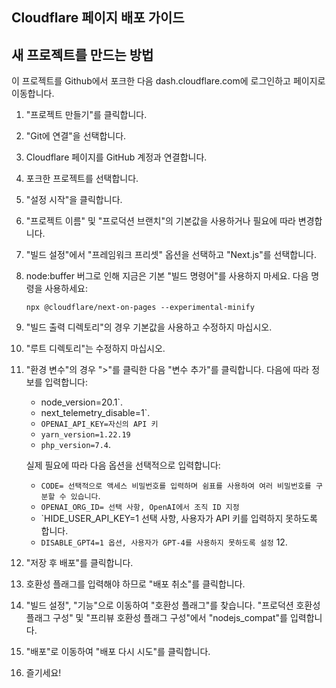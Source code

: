 ## Cloudflare 페이지 배포 가이드

## 새 프로젝트를 만드는 방법

이 프로젝트를 Github에서 포크한 다음 dash.cloudflare.com에 로그인하고 페이지로 이동합니다.

1. "프로젝트 만들기"를 클릭합니다.
2. "Git에 연결"을 선택합니다.
3. Cloudflare 페이지를 GitHub 계정과 연결합니다.
4. 포크한 프로젝트를 선택합니다.
5. "설정 시작"을 클릭합니다.
6. "프로젝트 이름" 및 "프로덕션 브랜치"의 기본값을 사용하거나 필요에 따라 변경합니다.
7. "빌드 설정"에서 "프레임워크 프리셋" 옵션을 선택하고 "Next.js"를 선택합니다.
8. node:buffer 버그로 인해 지금은 기본 "빌드 명령어"를 사용하지 마세요. 다음 명령을 사용하세요:

   ```
   npx @cloudflare/next-on-pages --experimental-minify
   ```

9. "빌드 출력 디렉토리"의 경우 기본값을 사용하고 수정하지 마십시오.
10. "루트 디렉토리"는 수정하지 마십시오.
11. "환경 변수"의 경우 ">"를 클릭한 다음 "변수 추가"를 클릭합니다. 다음에 따라 정보를 입력합니다:

    - node_version=20.1`.
    - next_telemetry_disable=1`.
    - `OPENAI_API_KEY=자신의 API 키`
    - `yarn_version=1.22.19`
    - `php_version=7.4`.

    실제 필요에 따라 다음 옵션을 선택적으로 입력합니다:

    - `CODE= 선택적으로 액세스 비밀번호를 입력하며 쉼표를 사용하여 여러 비밀번호를 구분할 수 있습니다`.
    - `OPENAI_ORG_ID= 선택 사항, OpenAI에서 조직 ID 지정`
    - `HIDE_USER_API_KEY=1 선택 사항, 사용자가 API 키를 입력하지 못하도록 합니다.
    - `DISABLE_GPT4=1 옵션, 사용자가 GPT-4를 사용하지 못하도록 설정` 12.

12. "저장 후 배포"를 클릭합니다.
13. 호환성 플래그를 입력해야 하므로 "배포 취소"를 클릭합니다.
14. "빌드 설정", "기능"으로 이동하여 "호환성 플래그"를 찾습니다.
    "프로덕션 호환성 플래그 구성" 및 "프리뷰 호환성 플래그 구성"에서 "nodejs_compat"를 입력합니다.
15. "배포"로 이동하여 "배포 다시 시도"를 클릭합니다.
16. 즐기세요!
